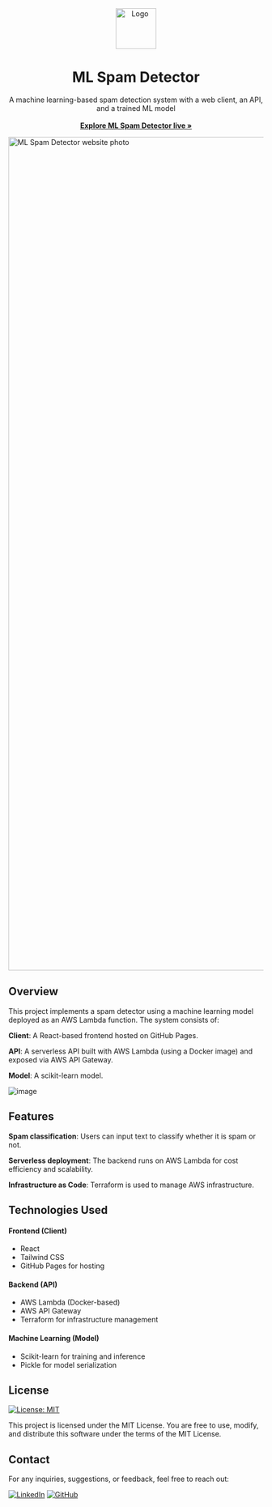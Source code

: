 <!-- PROJECT LOGO -->
<div align="center">
  <a href="https://tomasndlate.github.io/ml-spam-detector/">
    <img src="client/public/ml-spam-detector.ico" alt="Logo" width="80" height="80">
  </a>

  <h1 align="center">ML Spam Detector</h1>

  <p align="center">
     A machine learning-based spam detection system with a web client, an API, and a trained ML model
    <br />
    <br />
    <a href="https://tomasndlate.github.io/ml-spam-detector/"><strong>Explore ML Spam Detector live »</strong></a>
    <br />
  </p>
</div>

<img width="1647" alt="ML Spam Detector website photo" src="https://github.com/user-attachments/assets/8ed216b0-e78e-445d-965f-00c3140e59bb" />


## Overview

This project implements a spam detector using a machine learning model deployed as an AWS Lambda function. The system consists of:

**Client**: A React-based frontend hosted on GitHub Pages.

**API**: A serverless API built with AWS Lambda (using a Docker image) and exposed via AWS API Gateway.

**Model**: A scikit-learn model.

![image](https://github.com/user-attachments/assets/f5733200-5705-4fbc-b3d8-4f7087563965)


## Features

**Spam classification**: Users can input text to classify whether it is spam or not.

**Serverless deployment**: The backend runs on AWS Lambda for cost efficiency and scalability.

**Infrastructure as Code**: Terraform is used to manage AWS infrastructure.

## Technologies Used

#### Frontend (Client)

- React
- Tailwind CSS
- GitHub Pages for hosting

#### Backend (API)

- AWS Lambda (Docker-based)
- AWS API Gateway
- Terraform for infrastructure management

#### Machine Learning (Model)

- Scikit-learn for training and inference
- Pickle for model serialization
  

## License

[![License: MIT](https://img.shields.io/badge/License-MIT-yellow.svg)](https://opensource.org/licenses/MIT)

This project is licensed under the MIT License. You are free to use, modify, and distribute this software under the terms of the MIT License.

## Contact

For any inquiries, suggestions, or feedback, feel free to reach out:

[![LinkedIn](https://img.shields.io/badge/linkedin-%230077B5.svg?style=for-the-badge&logo=linkedin&logoColor=white)](https://www.linkedin.com/in/tomasndlate/)
[![GitHub](https://img.shields.io/badge/github-%23121011.svg?style=for-the-badge&logo=github&logoColor=white)](https:/github.com/tomasndlate)
